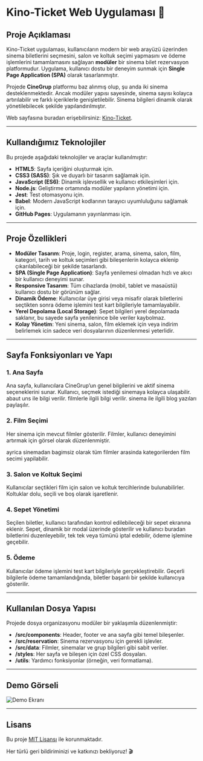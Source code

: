 # Kino-Ticket Web Uygulaması 🎥

## Proje Açıklaması
Kino-Ticket uygulaması, kullanıcıların modern bir web arayüzü üzerinden sinema biletlerini seçmesini, salon ve koltuk seçimi yapmasını ve ödeme işlemlerini tamamlamasını sağlayan **modüler** bir sinema bilet rezervasyon platformudur. Uygulama, kullanıcı dostu bir deneyim sunmak için **Single Page Application (SPA)** olarak tasarlanmıştır. 

Projede **CineGrup** platformu baz alınmış olup, şu anda iki sinema desteklenmektedir. Ancak modüler yapısı sayesinde, sinema sayısı kolayca artırılabilir ve farklı içeriklerle genişletilebilir. Sinema bilgileri dinamik olarak yönetilebilecek şekilde yapılandırılmıştır.

Web sayfasına buradan erişebilirsiniz: [Kino-Ticket](https://orhanguezel.github.io/Kino-Ticket/).

---

## Kullandığımız Teknolojiler
Bu projede aşağıdaki teknolojiler ve araçlar kullanılmıştır:

- **HTML5**: Sayfa içeriğini oluşturmak için.
- **CSS3 (SASS)**: Şık ve duyarlı bir tasarım sağlamak için.
- **JavaScript (ES6)**: Dinamik işlevsellik ve kullanıcı etkileşimleri için.
- **Node.js**: Geliştirme ortamında modüler yapıların yönetimi için.
- **Jest**: Test otomasyonu için.
- **Babel**: Modern JavaScript kodlarının tarayıcı uyumluluğunu sağlamak için.
- **GitHub Pages**: Uygulamanın yayınlanması için.

---

## Proje Özellikleri
- **Modüler Tasarım**: Proje, login, register, arama, sinema, salon, film, kategori, tarih ve koltuk seçimleri gibi bileşenlerin kolayca eklenip çıkarılabileceği bir şekilde tasarlandı.
- **SPA (Single Page Application)**: Sayfa yenilemesi olmadan hızlı ve akıcı bir kullanıcı deneyimi sunar.
- **Responsive Tasarım**: Tüm cihazlarda (mobil, tablet ve masaüstü) kullanıcı dostu bir görünüm sağlar.
- **Dinamik Ödeme**: Kullanıcılar üye girisi veya misafir olarak biletlerini seçtikten sonra ödeme işlemini test kart bilgileriyle tamamlayabilir.
- **Yerel Depolama (Local Storage)**: Sepet bilgileri yerel depolamada saklanır, bu sayede sayfa yenilenince bile veriler kaybolmaz.
- **Kolay Yönetim**: Yeni sinema, salon, film eklemek için veya indirim belirlemek icin sadece veri dosyalarının düzenlenmesi yeterlidir.

---

## Sayfa Fonksiyonları ve Yapı

### 1. **Ana Sayfa**
Ana sayfa, kullanıcılara CineGrup’un genel bilgilerini ve aktif sinema seçeneklerini sunar. Kullanıcı, seçmek istediği sinemaya kolayca ulaşabilir. abaut uns ile bilgi verilir. filmlerle ilgili bilgi verilir. sinema ile ilgili blog yazıları paylaşılır.

### 2. **Film Seçimi**
Her sinema için mevcut filmler gösterilir. Filmler, kullanıcı deneyimini artırmak için görsel olarak düzenlenmiştir.

ayrica sinemadan bagimsiz olarak tüm filmler arasinda kategorilerden film secimi yapilabilir.

### 3. **Salon ve Koltuk Seçimi**
Kullanıcılar seçtikleri film için salon ve koltuk tercihlerinde bulunabilirler. Koltuklar dolu, seçili ve boş olarak işaretlenir.

### 4. **Sepet Yönetimi**
Seçilen biletler, kullanıcı tarafından kontrol edilebileceği bir sepet ekranına eklenir. Sepet, dinamik bir modal üzerinde gösterilir ve kullanıcı buradan biletlerini duzenleyebilir, tek tek veya tümünü iptal edebilir, ödeme işlemine geçebilir.

### 5. **Ödeme**
Kullanıcılar ödeme işlemini test kart bilgileriyle gerçekleştirebilir. Geçerli bilgilerle ödeme tamamlandığında, biletler başarılı bir şekilde kullanıcıya gösterilir.

---

## Kullanılan Dosya Yapısı
Projede dosya organizasyonu modüler bir yaklaşımla düzenlenmiştir:
- **/src/components**: Header, footer ve ana sayfa gibi temel bileşenler.
- **/src/reservation**: Sinema rezervasyonu için gerekli işlevler.
- **/src/data**: Filmler, sinemalar ve grup bilgileri gibi sabit veriler.
- **/styles**: Her sayfa ve bileşen için özel CSS dosyaları.
- **/utils**: Yardımcı fonksiyonlar (örneğin, veri formatlama).

---

## Demo Görseli
![Demo Ekranı](https://orhanguezel.github.io/Kino-Ticket/assets/demo-image.png)

---

## Lisans
Bu proje [MIT Lisansı](LICENSE) ile korunmaktadır.

Her türlü geri bildiriminizi ve katkınızı bekliyoruz! 🎬
